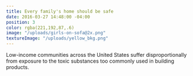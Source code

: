 ```yaml
---
title: Every family's home should be safe
date: 2016-03-27 14:48:00 -04:00
position: 3
color: rgba(221,192,87,.6)
image: "/uploads/girls-on-sofa@2x.png"
textureImage: "/uploads/yellow_bkg.png"
---
```


Low-income communities across the United States suffer disproportionally from exposure to the toxic substances too commonly used in building products.
